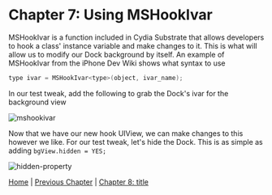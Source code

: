 # Chapter 7: Using MSHookIvar

MSHookIvar is a function included in Cydia Substrate that allows developers to hook a class' instance variable and make changes to it. This is what will allow us to modify our Dock background by itself. An example of MSHookIvar from the iPhone Dev Wiki shows what syntax to use

```c
type ivar = MSHookIvar<type>(object, ivar_name);
```

In our test tweak, add the following to grab the Dock's ivar for the background view

![mshookivar](https://github.com/MTACS/TweakGuide/blob/master/images/mshookivar.png)

Now that we have our new hook UIView, we can make changes to this however we like. For our test tweak, let's hide the Dock. This is as simple as adding ```bgView.hidden = YES;```

![hidden-property](https://github.com/MTACS/TweakGuide/blob/master/images/hidden-property.png)

[Home](https://github.com/MTACS/TweakGuide/blob/master/README.md) | [Previous Chapter](https://github.com/MTACS/TweakGuide/blob/master/chapters/6.md) | [Chapter 8: title](https://github.com/MTACS/TweakGuide/blob/master/chapters/8.md)
